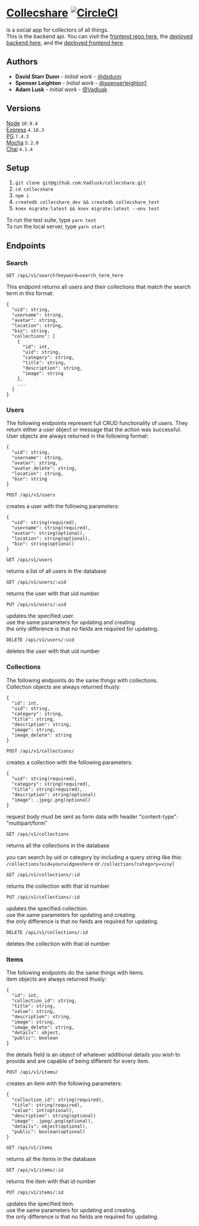 # [Collecshare](https://collecshareapp.herokuapp.com) [![CircleCI](https://circleci.com/gh/Vadlusk/collecshare/tree/master.svg?style=svg)](https://circleci.com/gh/Vadlusk/collecshare/tree/master)   
is a social app for collectors of all things.  
This is the backend api.  You can visit the [frontend repo here](https://github.com/dsdunn/collecshare), the [deployed backend here](http://collecshare.herokuapp.com/api/v1/collections), and the [deployed frontend here](https://collecshareapp.herokuapp.com).

## Authors

* **David Starr Dunn** - *Initial work* - [@dsdunn](https://github.com/dsdunn)
* **Spenser Leighton** - *Initial work* - [@spenserleighton1](https://github.com/spenserleighton1)
* **Adam Lusk** - *Initial work* - [@Vadlusk](https://github.com/vadlusk)

## Versions

[Node](https://nodejs.org/en/) `10.9.4`  
[Express](http://expressjs.com/) `4.16.3`  
[PG](https://www.postgresql.org/) `7.4.3`   
[Mocha](https://mochajs.org/) `5.2.0`  
[Chai](https://www.chaijs.com/) `4.1.4`  

## Setup

1. `git clone git@github.com:Vadlusk/collecshare.git`
2. `cd collecshare`
3. `npm i`
4. `createdb collecshare_dev && createdb collecshare_test`
5. `knex migrate:latest && knex migrate:latest --env test`

To run the test suite, type `yarn test`   
To run the local server, type `yarn start`

## Endpoints

### Search

`GET /api/v1/search?keyword=search_term_here`  

This endpoint returns all users and their collections that match the search term
in this format:  

```
{
  "uid": string,
  "username": string,
  "avatar": string,
  "location": string,
  "bio": string,
  "collections": [
    {
      "id": int,
      "uid": string,
      "category": string,
      "title": string,
      "description": string,
      "image": string
    },
    ...
  ]
}
```  

### Users
The following endpoints represent full CRUD functionality of users. They return either a user object or message that the action was successful.  
User objects are always returned in the following format:   
```
{
  "uid": string,
  "username": string,
  "avatar": string,
  "avatar_delete": string,
  "location": string,
  "bio": string
}
```

`POST /api/v1/users`

creates a user with the following parameters:  
```
{
  "uid": string(required),
  "username": string(required),
  "avatar": string(optional),
  "location": string(optional),
  "bio": string(optional)
}
```

`GET /api/v1/users`

returns a list of all users in the database

`GET /api/v1/users/:uid`

returns the user with that uid number

`PUT /api/v1/users/:uid`

updates the specified user.   
use the same parameters for updating and creating.   
the only difference is that no fields are required for updating.

`DELETE /api/v1/users/:uid`

deletes the user with that uid number

### Collections
The following endpoints do the same things with collections.  
Collection objects are always returned thusly:   
```
{
  "id": int,
  "uid": string,
  "category": string,
  "title": string,
  "description": string,
  "image": string,
  "image_delete": string
}
```

`POST /api/v1/collections/`

creates a collection with the following parameters:  
```
{
  "uid": string(required),
  "category": string(required),
  "title": string(required),
  "description": string(optional)
  "image": .jpeg/.png(optional)
}
```
request body must be sent as form data with header "content-type": "multipart/form"  

`GET /api/v1/collections`

returns all the collections in the database

you can search by uid or category by including a query string like this:  
`/collections?uid=youruidgoeshere` or `/collections?category=vinyl`

`GET /api/v1/collections/:id`

returns the collection with that id number

`PUT /api/v1/collections/:id`

updates the specified collection.   
use the same parameters for updating and creating.   
the only difference is that no fields are required for updating.  

`DELETE /api/v1/collections/:id`

deletes the collection with that id number

### Items
The following endpoints do the same things with items.  
item objects are always returned thusly:  
```
{
  "id": int,
  "collection_id": string,
  "title": string,
  "value": string,
  "description": string,
  "image": string,
  "image_delete": string,
  "details": object,
  "public": boolean
}
```
the details field is an object of whatever additional details you wish to provide and are capable of being different for every item.  

`POST /api/v1/items/`  

creates an item with the following parameters:  
```
{
  "collection_id": string(required),
  "title": string(required),
  "value": int(optional),
  "description": string(optional)
  "image": .jpeg/.png(optional),
  "details": object(optional),
  "public": boolean(optional)
}
```

`GET /api/v1/items`

returns all the items in the database

`GET /api/v1/items/:id`

returns the item with that id number


`PUT /api/v1/items/:id`

updates the specified item.   
use the same parameters for updating and creating.   
the only difference is that no fields are required for updating.  
